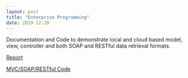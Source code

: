 ```yaml
---
layout: post
title: "Enterprise Programming"
date: 2019-12-20
---
```


Documentation and Code to demonstrate local and cloud based model, view, controller and both SOAP and RESTful data retrieval formats.

[Report](https://drive.proton.me/urls/CCMSN5VM7M#Ty28IVXLxN2W)

[MVC/SOAP/RESTful Code](https://github.com/DanJamesHayes/BSc_code/tree/main/soap_and_restful_input_and_retrieval)